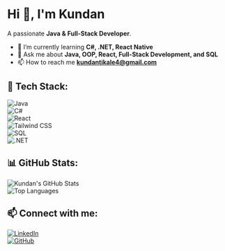 # Hi 👋, I'm Kundan  
A passionate **Java & Full-Stack Developer**.  

- 🌱 I’m currently learning **C#, .NET, React Native**  
- 💬 Ask me about **Java, OOP, React, Full-Stack Development, and SQL**  
- 📫 How to reach me **kundantikale4@gmail.com**  

## 🚀 Tech Stack:  
![Java](https://img.shields.io/badge/Java-%23ED8B00.svg?style=flat-square&logo=openjdk&logoColor=white)  
![C#](https://img.shields.io/badge/C%23-%23239120.svg?style=flat-square&logo=c-sharp&logoColor=white)  
![React](https://img.shields.io/badge/React-%2361DAFB.svg?style=flat-square&logo=react&logoColor=black)  
![Tailwind CSS](https://img.shields.io/badge/TailwindCSS-%2338B2AC.svg?style=flat-square&logo=tailwind-css&logoColor=white)  
![SQL](https://img.shields.io/badge/SQL-%2300758F.svg?style=flat-square&logo=sqlite&logoColor=white)  
![.NET](https://img.shields.io/badge/.NET-%23512BD4.svg?style=flat-square&logo=dotnet&logoColor=white)  

## 📊 GitHub Stats:  
![Kundan's GitHub Stats](https://github-readme-stats.vercel.app/api?username=kundan0109&show_icons=true&theme=dark)  
![Top Languages](https://github-readme-stats.vercel.app/api/top-langs/?username=kundan0109&layout=compact&theme=dark)  


## 📫 Connect with me:  
[![LinkedIn](https://img.shields.io/badge/LinkedIn-%230077B5.svg?style=flat&logo=linkedin&logoColor=white)](https://www.linkedin.com/in/kundan-tikale-422121226/)  
[![GitHub](https://img.shields.io/badge/GitHub-%2312100E.svg?style=flat&logo=github&logoColor=white)](https://github.com/kundan0109)  
